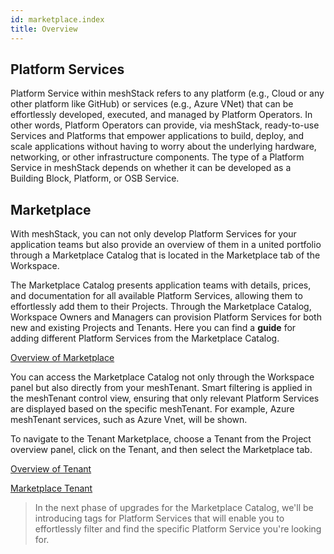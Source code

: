```yaml
---
id: marketplace.index
title: Overview
---
```

## Platform Services 

Platform Service within meshStack refers to any platform (e.g., Cloud or any other platform like GitHub) or services (e.g., Azure VNet) that can be effortlessly developed, executed, and managed by Platform Operators. In other words, Platform Operators can provide, via meshStack, ready-to-use Services and Platforms that empower applications to build, deploy, and scale applications without having to worry about the underlying hardware, networking, or other infrastructure components. The type of a Platform Service in meshStack depends on whether it can be developed as a Building Block, Platform, or OSB Service.


## Marketplace

With meshStack, you can not only develop Platform Services for your application teams but also provide an overview of them in a united portfolio through a Marketplace Catalog that is located in the Marketplace tab of the Workspace.

The Marketplace Catalog presents application teams with details, prices, and documentation for all available Platform Services, allowing them to effortlessly add them to their Projects. Through the Marketplace Catalog, Workspace Owners and Managers can provision Platform Services for both new and existing Projects and Tenants. Here you can find a **guide** for adding different Platform Services from the Marketplace Catalog.

[Overview of Marketplace](assets/marketplace/marketplace-overview.png)

You can access the Marketplace Catalog not only through the Workspace panel but also directly from your meshTenant. Smart filtering is applied in the meshTenant control view, ensuring that only relevant Platform Services are displayed based on the specific meshTenant. For example, Azure meshTenant services, such as Azure Vnet, will be shown. 

To navigate to the Tenant Marketplace, choose a Tenant from the Project overview panel, click on the Tenant, and then select the Marketplace tab.

[Overview of Tenant](assets/marketplace/tenant-overview.png)

[Marketplace Tenant](assets/marketplace/tenant-marketplace.png)

>In the next phase of upgrades for the Marketplace Catalog, we'll be introducing tags for Platform Services that will enable you to effortlessly filter and find the specific Platform Service you're looking for.
